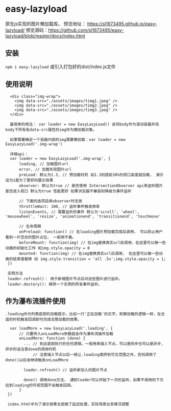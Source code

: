 # easy-lazyload
原生js实现的图片懒加载库。
预览地址： https://sl1673495.github.io/easy-lazyload/
预览源码：https://github.com/sl1673495/easy-lazyload/blob/master/docs/index.html

## 安装
```npm i easy-lazyload```
或引入打包好的dist/index.js文件

## 使用说明
```
  <div class="img-wrap">
    <img data-src="./assets/images/timg1.jpeg" />
    <img data-src="./assets/images/timg2.jpeg" />
    <img data-src="./assets/images/timg3.jpeg" />
  </div>

  最简单的用法： var loader = new EasyLazyLoad() 会将body作为滚动容器并找body下所有有data-src属性的img作为懒加载对象。

  如果需要确定一个容器内部的img需要懒加载：var loader = new EasyLazyLoad('.img-wrap')

  详细api：
  var loader = new EasyLazyLoad('.img-wrap', {
      loading, // 加载图片url
      error, // 加载失败图片url
      preLoad: 默认为1.3, // 预加载时机 如1.3则提前30%的视口高度就加载， 演示设为1是为了更好的展示效果
      observer: 默认为true // 是否使用 IntersectionObserver api来监听图片是否进入视口 默认为true 性能更好 如果浏览器不兼容则降级为事件监听

      // 下面的选项启用observer时无效
      throttleWait: 100, // 监听事件触发频率
      listenEvents, // 需要监听的事件 默认为'scroll', 'wheel', 'mousewheel', 'resize', 'animationend', 'transitionend', 'touchmove'

      // 生命周期
      onPreload: function() // 在loading图片预加载完成后调用， 可以防止用户看到一片空白的图片占位， 一般用不着。
      beforeMount: function(img) // 在img替换真实url前调用，在这里可以做一些动画的初始化工作 如img.style.opacity = 0
      mounted: function(img) // 在img替换真实url后调用， 在这里可以做一些动画的结束值替换 如 img.style.transition = 'all .5s';img.style.opacity = 1;
 })

 实例方法 
 loader.refresh()： 用于新增图片节点后对这些图片进行监听。
 loader.destory(): 移除一个实例的所有事件监听。
```

## 作为瀑布流插件使用
```
.loading作为列表底部的加载提示，比如一行'正在加载'的文字，和懒加载的逻辑一样，在合适的时机触发回调即可完成无限加载的效果。

  var loadMore = new EasyLazyLoad('.loading', {
      // 只要传入onLoadMore参数就会作为瀑布流插件加载
      onLoadMore: function (done) {
        ... // 到达底部执行的任何逻辑，一般用来插入节点，可以是同步也可以是异步, 异步的话注意done的调用时机
            // 注意插入节点以后一般让.loading类挤到可见范围之外，否则调用了done()以后会继续触发onLoadMore
            
        loader.refresh() // 监听新加入的图片节点

        done() 调用done方法， 通知loader可以开始下一次的监听，如果不调用则下次拉到loading的可视范围不会触发回调。        
      }    
 })

 index.html中为了演示效果全部做了延迟处理，实际场景业务情况调整
```
